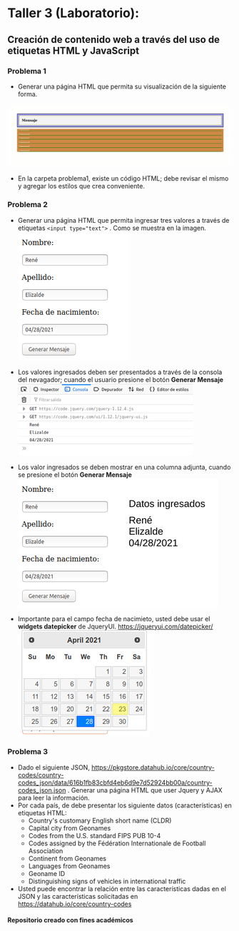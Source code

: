# Taller 3 (Laboratorio): 
## Creación de contenido web a través del uso de etiquetas HTML y JavaScript

### Problema 1
* Generar una página HTML que permita su visualización de la siguiente forma.

![img](https://raw.githubusercontent.com/PlataformasWeb-P-AA2021/taller03/main/images/img-replicar.png) 

* En la carpeta problema1, existe un código HTML; debe revisar el mismo y agregar los estilos que crea conveniente.


### Problema 2
* Generar una página HTML que permita ingresar tres valores a través de etiquetas  ```<input type="text">``` . Como se muestra en la imagen.
![](https://raw.githubusercontent.com/PlataformasWeb-P-AA2021/taller03/main/images/img-ingreso-datos.png) 

* Los valores ingresados deben ser presentados a través de la consola del nevagador; cuando el usuario presione el botón **Generar Mensaje**
![](https://raw.githubusercontent.com/PlataformasWeb-P-AA2021/taller03/main/images/consola.png) 
* Los valor ingresados se deben mostrar en una columna adjunta, cuando se presione el botón **Generar Mensaje**
![](https://raw.githubusercontent.com/PlataformasWeb-P-AA2022/Taller03/main/images/img-ingreso-datos-002.png) 

* Importante para el campo fecha de nacimieto, usted debe usar el **widgets datepicker** de JqueryUI. https://jqueryui.com/datepicker/
![](https://raw.githubusercontent.com/PlataformasWeb-P-AA2021/taller03/main/images/img-datepicker.png) 

### Problema 3

* Dado el siguiente JSON, https://pkgstore.datahub.io/core/country-codes/country-codes_json/data/616b1fb83cbfd4eb6d9e7d52924bb00a/country-codes_json.json . Generar una página HTML que user Jquery y AJAX para leer la información.
* Por cada país, de debe presentar los siguiente datos (características) en etiquetas HTML:
	* Country's customary English short name (CLDR)
	* Capital city from Geonames
	* Codes from the U.S. standard FIPS PUB 10-4
	* Codes assigned by the Fédération Internationale de Football Association
	* Continent from Geonames
	* Languages from Geonames
	* Geoname ID
	* Distinguishing signs of vehicles in international traffic
* Usted puede encontrar la relación entre las características dadas en el JSON y las características solicitadas en https://datahub.io/core/country-codes



#### Repositorio creado con fines académicos



